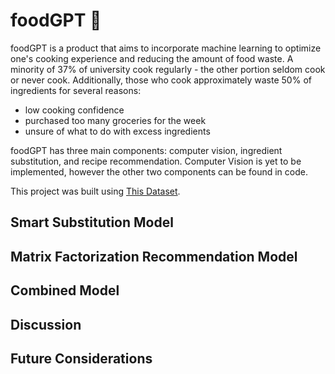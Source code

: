 # foodGPT :poultry_leg:

foodGPT is a product that aims to incorporate machine learning to optimize one's cooking experience and reducing the amount of food waste. A minority of 37% of university cook regularly - the other portion seldom cook or never cook. Additionally, those who cook approximately waste 50% of ingredients for several reasons: 

- low cooking confidence
- purchased too many groceries for the week
- unsure of what to do with excess ingredients

foodGPT has three main components: computer vision, ingredient substitution, and recipe recommendation. Computer Vision is yet to be implemented, however the other two components can be found in code.

This project was built using [This Dataset](https://www.kaggle.com/datasets/shuyangli94/food-com-recipes-and-user-interactions).

## Smart Substitution Model

## Matrix Factorization Recommendation Model

## Combined Model

## Discussion

## Future Considerations
